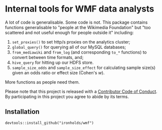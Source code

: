 # Internal tools for WMF data analysts

A lot of code is generalisable. Some code is not. This package contains functions generalisable to "people at the Wikimedia Foundation"
but "too scattered and not useful enough for people outside it" including:

1. `set_proxies()` to set http/s proxies on the analytics cluster;
2. `global_query()` for querying all of our MySQL databases;
3. `from_mediawiki` and `from_log` (and corresponding `to_*` functions) to convert between time formats, and;
4. `hive_query` for hitting up our HDFS store.
5. `sample_size_odds` and `sample_size_effect` for calculating sample size(s) given an odds ratio or effect size (Cohen's *w*).

More functions as people need them.

Please note that this project is released with a [Contributor Code of Conduct](CONDUCT.md). By participating in this project you agree to abide by its terms.

## Installation

```
devtools::install_github("ironholds/wmf")
```
